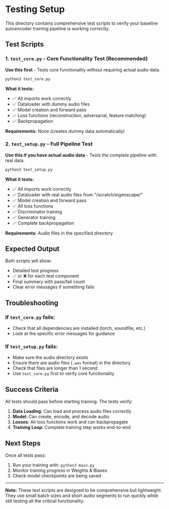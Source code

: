 # Testing Setup

This directory contains comprehensive test scripts to verify your baseline autoencoder training pipeline is working correctly.

## Test Scripts

### 1. `test_core.py` - Core Functionality Test (Recommended)
**Use this first** - Tests core functionality without requiring actual audio data.

```bash
python3 test_core.py
```

**What it tests:**
- ✅ All imports work correctly
- ✅ Dataloader with dummy audio files
- ✅ Model creation and forward pass
- ✅ Loss functions (reconstruction, adversarial, feature matching)
- ✅ Backpropagation

**Requirements:** None (creates dummy data automatically)

### 2. `test_setup.py` - Full Pipeline Test
**Use this if you have actual audio data** - Tests the complete pipeline with real data.

```bash
python3 test_setup.py
```

**What it tests:**
- ✅ All imports work correctly
- ✅ Dataloader with real audio files from "/scratch/eigenscape/"
- ✅ Model creation and forward pass
- ✅ All loss functions
- ✅ Discriminator training
- ✅ Generator training
- ✅ Complete backpropagation

**Requirements:** Audio files in the specified directory

## Expected Output

Both scripts will show:
- Detailed test progress
- ✅ or ❌ for each test component
- Final summary with pass/fail count
- Clear error messages if something fails

## Troubleshooting

### If `test_core.py` fails:
- Check that all dependencies are installed (torch, soundfile, etc.)
- Look at the specific error messages for guidance

### If `test_setup.py` fails:
- Make sure the audio directory exists
- Ensure there are audio files (`.wav` format) in the directory
- Check that files are longer than 1 second
- Use `test_core.py` first to verify core functionality

## Success Criteria

All tests should pass before starting training. The tests verify:
1. **Data Loading**: Can load and process audio files correctly
2. **Model**: Can create, encode, and decode audio
3. **Losses**: All loss functions work and can backpropagate
4. **Training Loop**: Complete training step works end-to-end

## Next Steps

Once all tests pass:
1. Run your training with: `python3 main.py`
2. Monitor training progress in Weights & Biases
3. Check model checkpoints are being saved

---

**Note:** These test scripts are designed to be comprehensive but lightweight. They use small batch sizes and short audio segments to run quickly while still testing all the critical functionality.
